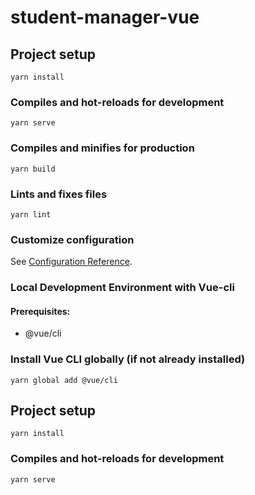 # student-manager-vue

## Project setup
```
yarn install
```

### Compiles and hot-reloads for development
```
yarn serve
```

### Compiles and minifies for production
```
yarn build
```

### Lints and fixes files
```
yarn lint
```

### Customize configuration
See [Configuration Reference](https://cli.vuejs.org/config/).

### Local Development Environment with Vue-cli

#### Prerequisites:
- @vue/cli

### Install Vue CLI globally (if not already installed)
```
yarn global add @vue/cli
```

## Project setup
```
yarn install
```

### Compiles and hot-reloads for development
```
yarn serve
```